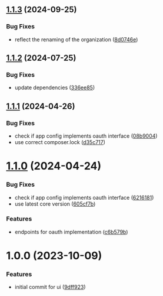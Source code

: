 ## [1.1.3](https://github.com/bespin-studios/byteshard-ui/compare/v1.1.2...v1.1.3) (2024-09-25)


### Bug Fixes

* reflect the renaming of the organization ([8d0746e](https://github.com/bespin-studios/byteshard-ui/commit/8d0746e19330c1ef518cdb79d1ad516bd6d47b66))

## [1.1.2](https://github.com/byteshard/ui/compare/v1.1.1...v1.1.2) (2024-07-25)


### Bug Fixes

* update dependencies ([336ee85](https://github.com/byteshard/ui/commit/336ee85909c3b813cd8bbdeb48b6888ed28c640e))

## [1.1.1](https://github.com/byteshard/ui/compare/v1.1.0...v1.1.1) (2024-04-26)


### Bug Fixes

* check if app config implements oauth interface ([08b9004](https://github.com/byteshard/ui/commit/08b90047c09c415397972e3de2dce0338ecac156))
* use correct composer.lock ([d35c717](https://github.com/byteshard/ui/commit/d35c7173e3dee50e1ed40a0c80cc7a078f13c125))

# [1.1.0](https://github.com/byteshard/ui/compare/v1.0.0...v1.1.0) (2024-04-24)


### Bug Fixes

* check if app config implements oauth interface ([6216181](https://github.com/byteshard/ui/commit/6216181f4df51f0f2b704de6bb01625b43d373df))
* use latest core version ([605cf7b](https://github.com/byteshard/ui/commit/605cf7bf5ecd532853d3d96d80ad2373ed56cbbb))


### Features

* endpoints for oauth implementation ([c6b579b](https://github.com/byteshard/ui/commit/c6b579b79cf4ed2ace9ede24b21a5d287d89ccb0))

# 1.0.0 (2023-10-09)


### Features

* initial commit for ui ([9dff923](https://github.com/byteshard/ui/commit/9dff9238e5bd45796733ff515d261cdb2cd54953))
